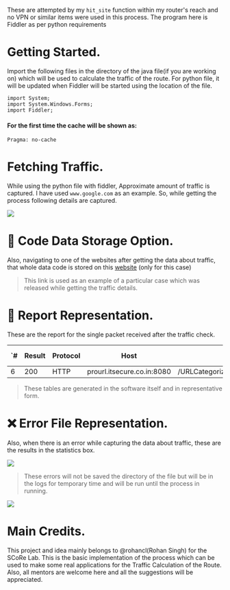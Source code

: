 These are attempted by my `hit_site` function within my router's reach and no VPN or similar items were used in this process. The program here is Fiddler as per python requirements

# Getting Started.

Import the following files in the directory of the java file(if you are working on) which will be used to calculate the traffic of the route. For python file, it will be updated when Fiddler will be started using the location of the file.

```
import System;
import System.Windows.Forms;
import Fiddler;
```

#### For the first time the cache will be shown as:

`Pragma: no-cache`

# Fetching Traffic.

While using the python file with fiddler, Approximate amount of traffic is captured. I have used `www.google.com` as an example. So, while getting the process following details are captured.

![](https://user-images.githubusercontent.com/35108041/50298607-893b7180-04a5-11e9-958d-a57962a07995.PNG)

# 📁 Code Data Storage Option.

Also, navigating to one of the websites after getting the data about traffic, that whole data code is stored on this [website](http://www.googletagmanager.com//gtm.js?id=GTM-B76Z) (only for this case)

> This link is used as an example of a particular case which was released while getting the traffic details.

# 🎲 Report Representation.

These are the report for the single packet received after the traffic check.

`# | Result | Protocol | Host | URL | Body | Caching | Content-Type | Process | Comments | Custom
-- | -- | -- | -- | -- | -- | -- | -- | -- | -- | --
6 | 200 | HTTP | prourl.itsecure.co.in:8080 | /URLCategorizerService/URLCategorize | 235 |   |   | emlproxy:4656 |  `|  

> These tables are generated in the software itself and in representative form.

# ❌ Error File Representation. 

Also, when there is an error while capturing the data about traffic, these are the results in the statistics box.

![](https://user-images.githubusercontent.com/35108041/50288343-af541800-048b-11e9-9018-92599f03b663.PNG)

> These errors will not be saved the directory of the file but will be in the logs for temporary time and will be run until the process in running.

![](https://user-images.githubusercontent.com/35108041/50300177-9d816d80-04a9-11e9-8c27-6417af7292cb.PNG)

# Main Credits.

This project and idea mainly belongs to @rohancl(Rohan Singh) for the SCoRe Lab. This is the basic implementation of the process which can be used to make some real applications for the Traffic Calculation of the Route. Also, all mentors are welcome here and all the suggestions will be appreciated.



